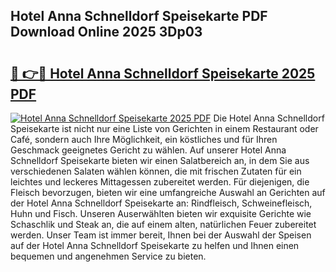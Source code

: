 ## Hotel Anna Schnelldorf Speisekarte PDF Download Online 2025 3Dp03

# <h2><a href="http://gcat9j.nevu.top/?p=Hotel+Anna+Schnelldorf+Speisekarte">🔗 👉🔴 Hotel Anna Schnelldorf Speisekarte 2025 PDF</a></h2>

[![Hotel Anna Schnelldorf Speisekarte 2025 PDF](https://i.imgur.com/dBaPXMq.png)](http://gcat9j.nevu.top/?p=Hotel+Anna+Schnelldorf+Speisekarte)
Die Hotel Anna Schnelldorf Speisekarte ist nicht nur eine Liste von Gerichten in einem Restaurant oder Café, sondern auch Ihre Möglichkeit, ein köstliches und für Ihren Geschmack geeignetes Gericht zu wählen. Auf unserer Hotel Anna Schnelldorf Speisekarte bieten wir einen Salatbereich an, in dem Sie aus verschiedenen Salaten wählen können, die mit frischen Zutaten für ein leichtes und leckeres Mittagessen zubereitet werden. Für diejenigen, die Fleisch bevorzugen, bieten wir eine umfangreiche Auswahl an Gerichten auf der Hotel Anna Schnelldorf Speisekarte an: Rindfleisch, Schweinefleisch, Huhn und Fisch. Unseren Auserwählten bieten wir exquisite Gerichte wie Schaschlik und Steak an, die auf einem alten, natürlichen Feuer zubereitet werden. Unser Team ist immer bereit, Ihnen bei der Auswahl der Speisen auf der Hotel Anna Schnelldorf Speisekarte zu helfen und Ihnen einen bequemen und angenehmen Service zu bieten.
